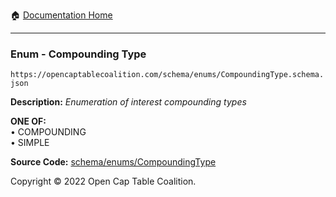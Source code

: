 :house: [Documentation Home](../../../)

---

### Enum - Compounding Type

`https://opencaptablecoalition.com/schema/enums/CompoundingType.schema.json`

**Description:** _Enumeration of interest compounding types_

**ONE OF:**</br>&bull; COMPOUNDING </br>&bull; SIMPLE

**Source Code:** [schema/enums/CompoundingType](../../../schema/enums/CompoundingType.schema.json)

Copyright © 2022 Open Cap Table Coalition.
